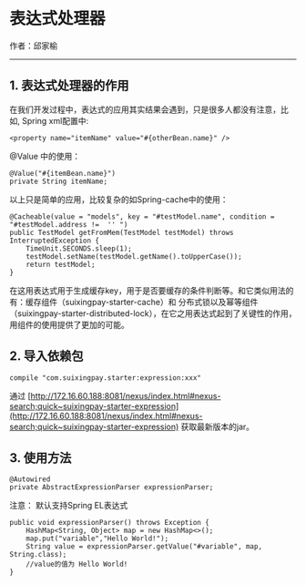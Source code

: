 # 表达式处理器

作者：邱家榆

---

## 1. 表达式处理器的作用

在我们开发过程中，表达式的应用其实结果会遇到，只是很多人都没有注意，比如, Spring xml配置中:

    <property name="itemName" value="#{otherBean.name}" />

@Value 中的使用：

    @Value("#{itemBean.name}")
    private String itemName;

以上只是简单的应用，比较复杂的如Spring-cache中的使用：

    @Cacheable(value = "models", key = "#testModel.name", condition = "#testModel.address !=  '' ")
    public TestModel getFromMem(TestModel testModel) throws InterruptedException {
        TimeUnit.SECONDS.sleep(1);
        testModel.setName(testModel.getName().toUpperCase());
        return testModel;
    }
在这用表达式用于生成缓存key，用于是否要缓存的条件判断等。和它类似用法的有：缓存组件（suixingpay-starter-cache）和 分布式锁以及幂等组件（suixingpay-starter-distributed-lock），在它之用表达式起到了关键性的作用，用组件的使用提供了更加的可能。 

## 2. 导入依赖包

    compile "com.suixingpay.starter:expression:xxx"

通过 [http://172.16.60.188:8081/nexus/index.html#nexus-search;quick~suixingpay-starter-expression](http://172.16.60.188:8081/nexus/index.html#nexus-search;quick~suixingpay-starter-expression)  获取最新版本的jar。

## 3. 使用方法 

    @Autowired
    private AbstractExpressionParser expressionParser;
 
 注意： 默认支持Spring EL表达式
 
	public void expressionParser() throws Exception {
        HashMap<String, Object> map = new HashMap<>();
        map.put("variable","Hello World!");
        String value = expressionParser.getValue("#variable", map, String.class);
        //value的值为 Hello World!
    }